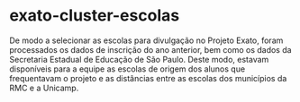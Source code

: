 # exato-cluster-escolas

De modo a selecionar as escolas para divulgação no Projeto Exato, foram processados os dados de inscrição do ano anterior, bem como os dados da Secretaria Estadual de Educação de São Paulo. Deste modo, estavam disponíveis para a equipe as escolas de origem dos alunos que frequentavam o projeto e as distâncias entre as escolas dos municípios da RMC e a Unicamp.
